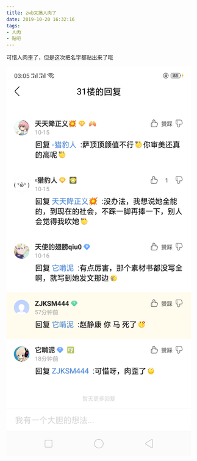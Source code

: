 ```yaml
---
title: zwb又搞人肉了
date: 2019-10-20 16:32:16
tags:
- 人肉
- 贴吧
---
```


可惜人肉歪了，但是这次把名字都贴出来了哦

![](2019-10-20-16-32/01.jpg)
